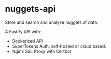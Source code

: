 # nuggets-api
Store and search and analyze nuggets of data.

A Fastify API with:

* Dockerized API
* SuperTokens Auth, self-hosted or cloud based.
* Nginx SSL Proxy with Certbot
